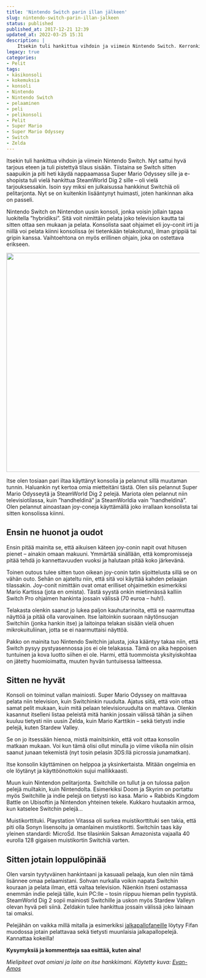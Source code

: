```yaml
---
title: 'Nintendo Switch parin illan jälkeen'
slug: nintendo-switch-parin-illan-jalkeen
status: published
published_at: 2017-12-21 12:39
updated_at: 2022-03-25 15:31
description: |
    Itsekin tuli hankittua vihdoin ja viimein Nintendo Switch. Kerronkin tässä kokemuksia ja mietteitä parin illan käytön jälkeen.
legacy: true
categories:
- Pelit
tags:
- käsikonsoli
- kokemuksia
- konsoli
- Nintendo
- Nintendo Switch
- pelaaminen
- peli
- pelikonsoli
- Pelit
- Super Mario
- Super Mario Odyssey
- Switch
- Zelda
---
```


<p>Itsekin tuli hankittua vihdoin ja viimein Nintendo Switch. Nyt sattui hyvä tarjous eteen ja tuli pistettyä tilaus sisään. Tiistaina se Switch sitten saapuikin ja piti heti käydä nappaamassa Super Mario Odyssey sille ja e-shopista tuli vielä hankittua SteamWorld Dig 2 sille &#8211; oli vielä tarjouksessakin. Isoin syy miksi en julkaisussa hankkinut Switchiä oli pelitarjonta. Nyt se on kuitenkin lisääntynyt huimasti, joten hankinnan aika on passeli.</p>
<p>Nintendo Switch on Nintendon uusin konsoli, jonka voisin jollain tapaa luokitella &#8221;hybridiksi&#8221;. Sitä voit nimittäin pelata joko television kautta tai sitten ottaa sen mukaan ja pelata. Konsolista saat ohjaimet eli joy-conit irti ja niillä voi pelata kiinni konsolissa (ei tietenkään telakoituna), ilman grippiä tai gripin kanssa. Vaihtoehtona on myös erillinen ohjain, joka on ostettava erikseen.</p>
<p><a href="https://cdn.markokaartinen.net/uploads/2017/12/nintendo-switch-console-docked-wjoyconrb-compressor.jpg"><img loading="lazy" decoding="async" class="aligncenter size-medium wp-image-6843" src="https://cdn.markokaartinen.net/uploads/2017/12/nintendo-switch-console-docked-wjoyconrb-compressor-1000x572.jpg" alt="" width="1000" height="572" srcset="https://cdn.markokaartinen.net/uploads/2017/12/nintendo-switch-console-docked-wjoyconrb-compressor-1000x572.jpg 1000w, https://cdn.markokaartinen.net/uploads/2017/12/nintendo-switch-console-docked-wjoyconrb-compressor-600x343.jpg 600w, https://cdn.markokaartinen.net/uploads/2017/12/nintendo-switch-console-docked-wjoyconrb-compressor-1600x914.jpg 1600w, https://cdn.markokaartinen.net/uploads/2017/12/nintendo-switch-console-docked-wjoyconrb-compressor-1100x629.jpg 1100w, https://cdn.markokaartinen.net/uploads/2017/12/nintendo-switch-console-docked-wjoyconrb-compressor.jpg 2000w" sizes="(max-width: 1000px) 100vw, 1000px" /></a></p>
<p>Itse olen tosiaan pari iltaa käyttänyt konsolia ja pelannut sillä muutaman tunnin. Haluankin nyt kertoa omia mietteitäni tästä. Olen siis pelannut Super Mario Odysseytä ja SteamWorld Dig 2 pelejä. Mariota olen pelannut niin televisiotilassa, kuin &#8221;handheldinä&#8221; ja SteamWorldia vain &#8221;handheldinä&#8221;. Olen pelannut ainoastaan joy-coneja käyttämällä joko irrallaan konsolista tai sitten konsolissa kiinni.</p>
<h2>Ensin ne huonot ja oudot</h2>
<p>Ensin pitää mainita se, että aikuisen käteen joy-conin napit ovat hitusen pienet &#8211; ainakin omaan makuuni. Ymmärtää sinällään, että kompromisseja pitää tehdä jo kannettavuuden vuoksi ja halutaan pitää koko järkevänä.</p>
<p>Toinen outous tulee sitten tuon oikean joy-conin tatin sijoittelusta sillä se on vähän outo. Sehän on ajateltu niin, että sitä voi käyttää kahden pelaajan tilassakin. Joy-conit nimittäin ovat omat erilliset ohjaimetkin esimerkiksi Mario Kartissa (jota en omista). Tästä syystä onkin mietinnässä kalliin Switch Pro ohjaimen hankinta jossain välissä (70 euroa &#8211; huh!).</p>
<p>Telakasta olenkin saanut jo lukea paljon kauhutarinoita, että se naarmuttaa näyttöä ja pitää olla varovainen. Itse laitoinkin suoraan näytönsuojan Switchiin (jonka hankin itse) ja laitoinpa telakan sisään vielä ohuen mikrokuituliinan, jotta se ei naarmuttaisi näyttöä.</p>
<p>Pakko on mainita tuo Nintendo Switchin jalusta, joka kääntyy takaa niin, että Switch pysyy pystyasennossa jos ei ole telakassa. Tämä on aika heppoisen tuntuinen ja kova luotto siihen ei ole. Harmi, että tuommoista yksityiskohtaa on jätetty huomioimatta, muuten hyvän tuntuisessa laitteessa.</p>
<h2>Sitten ne hyvät</h2>
<p>Konsoli on toiminut vallan mainiosti. Super Mario Odyssey on maittavaa pelata niin television, kuin Switchinkin ruudulta. Ajatus siitä, että voin ottaa samat pelit mukaan, kuin mitä pelaan televisioruudulta on mahtava. Olenkin kasannut itselleni listaa peleistä mitä hankin jossain välissä tähän ja siihen kuuluu tietysti niin uusin Zelda, kuin Mario Karttikin &#8211; sekä tietysti indie pelejä, kuten Stardew Valley.</p>
<p>Se on jo itsessään hienoa, mistä mainitsinkin, että voit ottaa konsolin matkaan mukaan. Voi kun tämä olisi ollut minulla jo viime viikolla niin olisin saanut junaan tekemistä (nyt tosin pelasin 3DS:llä picrossia junamatkan).</p>
<p>Itse konsolin käyttäminen on helppoa ja yksinkertaista. Mitään ongelmia en ole löytänyt ja käyttöönottokin sujui mallikkaasti.</p>
<p>Muun kuin Nintendon pelitarjonta. Switchille on tullut ja on tulossa paljon pelejä muiltakin, kuin Nintendolta. Esimerkiksi Doom ja Skyrim on portattu myös Switchille ja indie pelejä on tietysti iso kasa. Mario + Rabbids Kingdom Battle on Ubisoftin ja Nintendon yhteinen tekele. Kukkaro huutaakin armoa, kun katselee Switchin pelejä&#8230;</p>
<p>Muistikorttituki. Playstation Vitassa oli surkea muistikorttituki sen takia, että piti olla Sonyn lisensoitu ja omanlainen muistikortti. Switchiin taas käy yleinen standardi: MicroSd. Itse tilasinkin Saksan Amazonista vajaalla 40 eurolla 128 gigaisen muistikortin Switchiä varten.</p>
<h2>Sitten jotain loppulöpinää</h2>
<p>Olen varsin tyytyväinen hankintaani ja kasuaali pelaaja, kun olen niin tämä lisännee omaa pelaamistani. Sohvan nurkalla voikin napata Switchin kouraan ja pelata ilman, että valtaa television. Näenkin itseni ostamassa enemmän indie pelejä tälle, kuin PC:lle &#8211; tosin riippuu hieman pelin tyypistä. SteamWorld Dig 2 sopii mainiosti Switchille ja uskon myös Stardew Valleyn olevan hyvä peli siinä. Zeldakin tulee hankittua jossain välissä joko lainaan tai omaksi.</p>
<p>Pelejähän on vaikka millä mitalla ja esimerkiksi <a href="https://futisfani.com/" target="_blank" rel="noopener">jalkapallofaneille</a> löytyy Fifan muodossa jotain pelattavaa sekä tietysti muunlaisia jalkapallopelejä. Kannattaa kokeilla!</p>
<p><strong>Kysymyksiä ja kommentteja saa esittää, kuten aina!</strong></p>
<p><em>Mielipiteet ovat omiani ja laite on itse hankkimani. </em><em>Käytetty kuva: <a href="https://en.wikipedia.org/wiki/File:Nintendo-Switch-Console-Docked-wJoyConRB.jpg" target="_blank" rel="noopener">Evan-Amos</a></em></p>